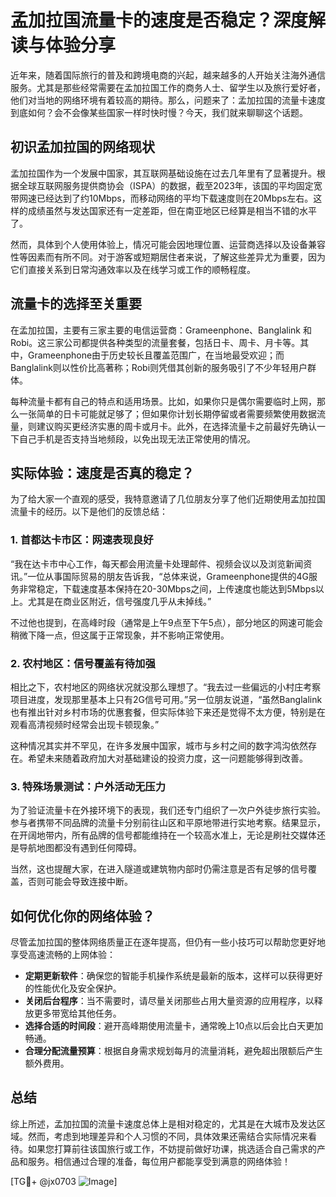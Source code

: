 # 孟加拉国流量卡的速度是否稳定？深度解读与体验分享

近年来，随着国际旅行的普及和跨境电商的兴起，越来越多的人开始关注海外通信服务。尤其是那些经常需要在孟加拉国工作的商务人士、留学生以及旅行爱好者，他们对当地的网络环境有着较高的期待。那么，问题来了：孟加拉国的流量卡速度到底如何？会不会像某些国家一样时快时慢？今天，我们就来聊聊这个话题。

## 初识孟加拉国的网络现状

孟加拉国作为一个发展中国家，其互联网基础设施在过去几年里有了显著提升。根据全球互联网服务提供商协会（ISPA）的数据，截至2023年，该国的平均固定宽带网速已经达到了约10Mbps，而移动网络的平均下载速度则在20Mbps左右。这样的成绩虽然与发达国家还有一定差距，但在南亚地区已经算是相当不错的水平了。

然而，具体到个人使用体验上，情况可能会因地理位置、运营商选择以及设备兼容性等因素而有所不同。对于游客或短期居住者来说，了解这些差异尤为重要，因为它们直接关系到日常沟通效率以及在线学习或工作的顺畅程度。

## 流量卡的选择至关重要

在孟加拉国，主要有三家主要的电信运营商：Grameenphone、Banglalink 和 Robi。这三家公司都提供各种类型的流量套餐，包括日卡、周卡、月卡等。其中，Grameenphone由于历史较长且覆盖范围广，在当地最受欢迎；而Banglalink则以性价比高著称；Robi则凭借其创新的服务吸引了不少年轻用户群体。

每种流量卡都有自己的特点和适用场景。比如，如果你只是偶尔需要临时上网，那么一张简单的日卡可能就足够了；但如果你计划长期停留或者需要频繁使用数据流量，则建议购买更经济实惠的周卡或月卡。此外，在选择流量卡之前最好先确认一下自己手机是否支持当地频段，以免出现无法正常使用的情况。

## 实际体验：速度是否真的稳定？

为了给大家一个直观的感受，我特意邀请了几位朋友分享了他们近期使用孟加拉国流量卡的经历。以下是他们的反馈总结：

### 1. 首都达卡市区：网速表现良好
“我在达卡市中心工作，每天都会用流量卡处理邮件、视频会议以及浏览新闻资讯。”一位从事国际贸易的朋友告诉我，“总体来说，Grameenphone提供的4G服务非常稳定，下载速度基本保持在20-30Mbps之间，上传速度也能达到5Mbps以上。尤其是在商业区附近，信号强度几乎从未掉线。”

不过他也提到，在高峰时段（通常是上午9点至下午5点），部分地区的网速可能会稍微下降一点，但这属于正常现象，并不影响正常使用。

### 2. 农村地区：信号覆盖有待加强
相比之下，农村地区的网络状况就没那么理想了。“我去过一些偏远的小村庄考察项目进度，发现那里基本上只有2G信号可用。”另一位朋友说道，“虽然Banglalink也有推出针对乡村市场的优惠套餐，但实际体验下来还是觉得不太方便，特别是在观看高清视频时经常会出现卡顿现象。”

这种情况其实并不罕见，在许多发展中国家，城市与乡村之间的数字鸿沟依然存在。希望未来随着政府加大对基础建设的投资力度，这一问题能够得到改善。

### 3. 特殊场景测试：户外活动无压力
为了验证流量卡在外接环境下的表现，我们还专门组织了一次户外徒步旅行实验。参与者携带不同品牌的流量卡分别前往山区和平原地带进行实地考察。结果显示，在开阔地带内，所有品牌的信号都能维持在一个较高水准上，无论是刷社交媒体还是导航地图都没有遇到任何障碍。

当然，这也提醒大家，在进入隧道或建筑物内部时仍需注意是否有足够的信号覆盖，否则可能会导致连接中断。

## 如何优化你的网络体验？

尽管孟加拉国的整体网络质量正在逐年提高，但仍有一些小技巧可以帮助您更好地享受高速流畅的上网体验：

- **定期更新软件**：确保您的智能手机操作系统是最新的版本，这样可以获得更好的性能优化及安全保护。
- **关闭后台程序**：当不需要时，请尽量关闭那些占用大量资源的应用程序，以释放更多带宽给其他任务。
- **选择合适的时间段**：避开高峰期使用流量卡，通常晚上10点以后会比白天更加畅通。
- **合理分配流量预算**：根据自身需求规划每月的流量消耗，避免超出限额后产生额外费用。

## 总结

综上所述，孟加拉国的流量卡速度总体上是相对稳定的，尤其是在大城市及发达区域。然而，考虑到地理差异和个人习惯的不同，具体效果还需结合实际情况来看待。如果您打算前往该国旅行或工作，不妨提前做好功课，挑选适合自己需求的产品和服务。相信通过合理的准备，每位用户都能享受到满意的网络体验！

[TG💪+ @jx0703 ![Image](https://github.com/user-attachments/assets/dbca1d08-cadb-493c-b0ec-ad6f7a83f270)]